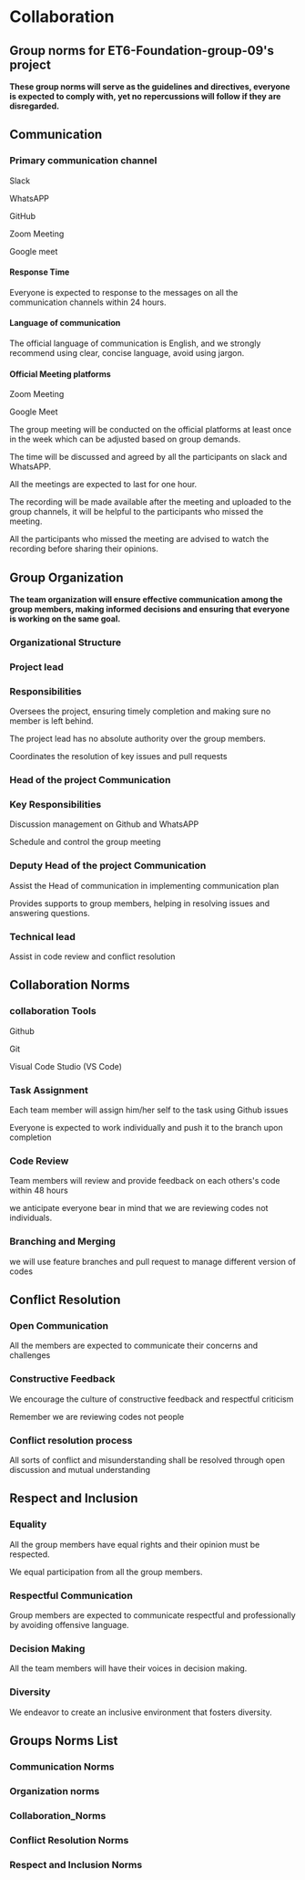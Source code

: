 # Collaboration

<!-- group norms summary -->

## Group norms for ET6-Foundation-group-09's project

**These group norms will serve as the guidelines and directives, everyone is expected to comply with,
yet no repercussions will follow if they are disregarded.**

## Communication

### Primary communication channel

Slack

WhatsAPP

GitHub

Zoom Meeting

Google meet

#### Response Time

Everyone is expected to response to the messages on all the communication channels within 24 hours.

#### Language of communication

The official language of communication is English, and we strongly recommend using clear, concise language, avoid using jargon.

#### Official Meeting platforms

Zoom Meeting

Google Meet

The group meeting will be conducted on the official platforms at least once in the week which can be adjusted based on group demands.

The  time will be discussed and agreed by all the participants on slack and WhatsAPP.

All the meetings are expected to last for one hour.

The recording will be made available after the meeting and uploaded to the group channels, it will be helpful to the participants who missed the meeting.

All the participants who missed the meeting are advised to watch the recording before sharing their opinions.

## Group Organization

**The team organization will ensure effective communication among the group members, making informed decisions
and ensuring that everyone is working on the same goal.**

### Organizational Structure

### Project lead

### Responsibilities

Oversees the project, ensuring timely completion and making sure no member is left behind.

The project lead has no absolute authority over the group members.

Coordinates the resolution of key issues and pull requests

### Head of the project Communication

### Key Responsibilities

Discussion management on Github and WhatsAPP

Schedule and control the group meeting

### Deputy Head of the project Communication

Assist the Head of communication in implementing communication plan

Provides supports to group members, helping in resolving issues and answering questions.

### Technical lead

Assist in code review and conflict resolution

## Collaboration Norms

### collaboration Tools

Github

Git

Visual Code Studio (VS Code)

### Task Assignment

Each team member will assign him/her self to the task using Github issues

Everyone is expected to work individually and push it to the branch upon completion

### Code Review

Team members will review and provide feedback on each others's code within 48 hours

we anticipate everyone bear in mind that we are reviewing codes not individuals.

### Branching and Merging

we will use feature branches and pull request to manage different version of codes

## Conflict Resolution

### Open Communication

All the members are expected to communicate their concerns and challenges

### Constructive Feedback

We encourage the culture of constructive feedback and respectful criticism

Remember we are reviewing codes not people

### Conflict resolution process

All sorts of conflict and misunderstanding shall be resolved through open discussion and mutual understanding

## Respect and Inclusion

### Equality

All the group members have equal rights and their opinion must be respected.

We equal participation from all the group members.

### Respectful Communication

Group members are expected to communicate respectful and professionally by avoiding offensive language.

### Decision Making

All the team members will have their voices in decision making.

### Diversity

We endeavor to create an inclusive environment that fosters diversity.

<!-- group norms list -->

## Groups Norms List

### Communication Norms

### Organization norms

### Collaboration_Norms

### Conflict Resolution Norms

### Respect and Inclusion Norms
